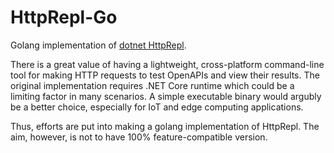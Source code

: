# HttpRepl-Go
Golang implementation of [dotnet HttpRepl](https://github.com/dotnet/HttpRepl).

There is a great value of having a lightweight, cross-platform command-line tool for making HTTP requests to test OpenAPIs and view their results. The original implementation requires .NET Core runtime which could be a limiting factor in many scenarios.  A simple executable binary would argubly be a better choice, especially for IoT and edge computing applications.

Thus, efforts are put into making a golang implementation of HttpRepl. The aim, however, is not to have 100% feature-compatible version.